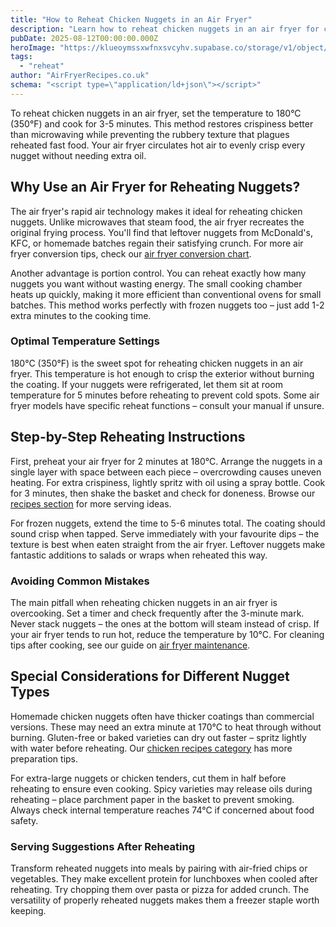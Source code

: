 ```yaml
---
title: "How to Reheat Chicken Nuggets in an Air Fryer"
description: "Learn how to reheat chicken nuggets in an air fryer for crispy results every time. Perfect temperature, timing, and tips to avoid drying them out."
pubDate: 2025-08-12T00:00:00.000Z
heroImage: "https://klueoymssxwfnxsvcyhv.supabase.co/storage/v1/object/public/md/how-to-reheat-chicken-nuggets-in-air-fryer-9e3382ad.png"
tags:
  - "reheat"
author: "AirFryerRecipes.co.uk"
schema: "<script type=\"application/ld+json\"></script>"
---
```


<p>To reheat chicken nuggets in an air fryer, set the temperature to 180°C (350°F) and cook for 3-5 minutes. This method restores crispiness better than microwaving while preventing the rubbery texture that plagues reheated fast food. Your air fryer circulates hot air to evenly crisp every nugget without needing extra oil.</p>

<h2>Why Use an Air Fryer for Reheating Nuggets?</h2>
<p>The air fryer's rapid air technology makes it ideal for reheating chicken nuggets. Unlike microwaves that steam food, the air fryer recreates the original frying process. You'll find that leftover nuggets from McDonald's, KFC, or homemade batches regain their satisfying crunch. For more air fryer conversion tips, check our <a href=https://www.airfryerrecipe.co.uk/air-fryer-conversion-chart>air fryer conversion chart</a>.</p>
<p>Another advantage is portion control. You can reheat exactly how many nuggets you want without wasting energy. The small cooking chamber heats up quickly, making it more efficient than conventional ovens for small batches. This method works perfectly with frozen nuggets too – just add 1-2 extra minutes to the cooking time.</p>

<h3>Optimal Temperature Settings</h3>
<p>180°C (350°F) is the sweet spot for reheating chicken nuggets in an air fryer. This temperature is hot enough to crisp the exterior without burning the coating. If your nuggets were refrigerated, let them sit at room temperature for 5 minutes before reheating to prevent cold spots. Some air fryer models have specific reheat functions – consult your manual if unsure.</p>

<h2>Step-by-Step Reheating Instructions</h2>
<p>First, preheat your air fryer for 2 minutes at 180°C. Arrange the nuggets in a single layer with space between each piece – overcrowding causes uneven heating. For extra crispiness, lightly spritz with oil using a spray bottle. Cook for 3 minutes, then shake the basket and check for doneness. Browse our <a href=https://www.airfryerrecipe.co.uk/recipes>recipes section</a> for more serving ideas.</p>
<p>For frozen nuggets, extend the time to 5-6 minutes total. The coating should sound crisp when tapped. Serve immediately with your favourite dips – the texture is best when eaten straight from the air fryer. Leftover nuggets make fantastic additions to salads or wraps when reheated this way.</p>

<h3>Avoiding Common Mistakes</h3>
<p>The main pitfall when reheating chicken nuggets in an air fryer is overcooking. Set a timer and check frequently after the 3-minute mark. Never stack nuggets – the ones at the bottom will steam instead of crisp. If your air fryer tends to run hot, reduce the temperature by 10°C. For cleaning tips after cooking, see our guide on <a href=https://www.airfryerrecipe.co.uk/air-fryer-cleaner>air fryer maintenance</a>.</p>

<h2>Special Considerations for Different Nugget Types</h2>
<p>Homemade chicken nuggets often have thicker coatings than commercial versions. These may need an extra minute at 170°C to heat through without burning. Gluten-free or baked varieties can dry out faster – spritz lightly with water before reheating. Our <a href=https://www.airfryerrecipe.co.uk/recipe-category/chicken>chicken recipes category</a> has more preparation tips.</p>
<p>For extra-large nuggets or chicken tenders, cut them in half before reheating to ensure even cooking. Spicy varieties may release oils during reheating – place parchment paper in the basket to prevent smoking. Always check internal temperature reaches 74°C if concerned about food safety.</p>

<h3>Serving Suggestions After Reheating</h3>
<p>Transform reheated nuggets into meals by pairing with air-fried chips or vegetables. They make excellent protein for lunchboxes when cooled after reheating. Try chopping them over pasta or pizza for added crunch. The versatility of properly reheated nuggets makes them a freezer staple worth keeping.</p>